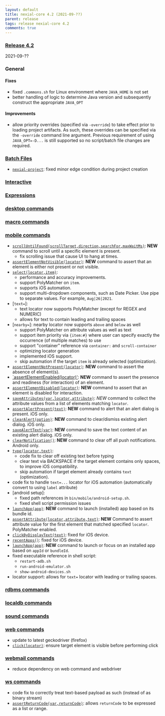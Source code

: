 ```yaml
---
layout: default
title: nexial-core 4.2 (2021-09-??)
parent: release
tags: release nexial-core 4.2
comments: true
---
```


### <a href="https://github.com/nexiality/nexial-core/releases/tag/nexial-core-v4.2_????" class="external-link" target="_nexial_link">Release 4.2</a>
2021-09-??


### General

#### Fixes
- fixed `.commons.sh` for Linux environment where `JAVA_HOME` is not set
- better handling of logic to determine Java version and subsequently construct the appropriate `JAVA_OPT`
 
#### Improvements
- allow priority overrides (specified via `-override`) to take effect prior to loading project artifacts. As such, 
  these overrides can be specified via the `-override` command line argument. Previous requirement of using 
  `JAVA_OPT=-D...` is still supported so no script/batch file changes are required.


### [Batch Files](../userguide/BatchFiles)
- [`nexial-project`](../userguide/BatchFiles#nexial-project): fixed minor edge condition during project creation


### [Interactive](../interactive)


### [Expressions](../expressions)


### [desktop commands](../commands/desktop)


### [macro commands](../commands/macro)


### [mobile commands](../commands/mobile)
- [`scrollUntilFound(scrollTarget,direction,searchFor,maxWaitMs)`](../commands/mobile/scrollUntilFound(scrollTarget,direction,searchFor,maxWaitMs)):
  **NEW** command to scroll until a specific element is present.
  - fix scrolling issue that cause UI to hang at times.
- [`assertElementNotVisible(locator)`](../commands/mobile/assertElementNotVisible(locator)): **NEW** command to assert
  that an element is either not present or not visible.
- [`select(locator,item)`](../commands/mobile/select(locator,item)): 
  - performance and accuracy improvements.
  - support PolyMatcher on `item`.
  - supports iOS automation.
  - support multi-dropdown components, such as Date Picker. Use pipe to separate values. For example, `Aug|26|2021`.
- [`text=`]: 
  - text locator now supports PolyMatcher (except for REGEX and NUMERIC)
  - allows for text to contain leading and trailing spaces
- [`nearby=`]: nearby locator now supports `above` and `below` as well
  - support PolyMatcher on attribute values as well as text
  - support item priority via `{item:#}` where user can specify exactly the occurrence (of multiple matches) to use
  - support "container" reference via `container:` and `scroll-container`
  - optimizing locator generation
  - implemented iOS support.
  - skip automation if the target `item` is already selected (optimization).
- [`assertElementNotPresent(locator)`](../commands/mobile/assertElementNotPresent(locator)): **NEW** command to assert
  the absence of element(s).
- [`assertElementEnabled(locator)'](../commands/mobile/assertElementEnabled(locator)): **NEW** command to assert the
  presence and readiness (for interaction) of an element.
- [`assertElementDisabled(locator)`](../commands/mobile/assertElementDisabled(locator)): **NEW** command to assert that
  an element is disabled for interaction.
- [`saveAttributes(var,locator,attribute)`](../commands/mobile/saveAttributes(var,locator,attribute)): *NEW* command to 
  collect the attribute values from a list of elements matching `locator`.
- [`assertAlertPresent(text)`](../commands/mobile/assertAlertPresent(text)): **NEW** command to alert that an alert 
  dialog is present. iOS only.
- [`clearAlert(option)`](../commands/mobile/clearAlert(option)): **NEW** command to clear/dismiss existing alert 
  dialog. iOS only.
- [`saveAlertText(var)`](../commands/mobile/saveAlertText(var)): **NEW** command to save the text content of an 
  existing alert dialog. iOS only.
- [`clearNotification()`](../commands/mobile/clearNotification()): **NEW** command to clear off all push notifications. 
  Android only.
- [`type(locator,text)`](../commands/mobile/type(locator,text)): 
  - code fix to clear off existing text before typing
  - clear text via BACKSPACE if the target element contains only spaces, to improve iOS compatibility.
  - skip automation if target element already contains `text` (optimization).
- code fix to handle `text=...` locator for iOS automation (automatically convert to using `label` attribute)
- [android setup]:
  - fixed path references in `bin/mobile/android-setup.sh`.
  - fixed shell script permission issues
- [`launchApp(app)`](../commands/mobile/launchApp(app)): **NEW** command to launch (installed) app based on its bundle id.
- [`assertAttribute(locator,attribute,text)`](assertAttribute(locator,attribute,text)): **NEW** Command to assert 
  attribute value for the first element that matched specified `locator`. PolyMatcher enabled.
- [`clickByDisplayText(text)`](clickByDisplayText(text)): fixed for iOS device.
- [`recentApps()`](recentApps()): fixed for iOS device.
- [`launchApp(app)`](launchApp(app)): **NEW** command to launch or focus on an installed app based on `appId` or `bundleId`.
- fixed executable reference in shell script:
  - `restart-adb.sh`
  - `run-android-emulator.sh`
  - `show-android-devices.sh`
- locator support: allows for `text=` locator with leading or trailing spaces.


### [rdbms commands](../commands/rdbms)


### [localdb commands](../commands/localdb)


### [sound commands](../commands/sound)


### [web commands](../commands/web)
- update to latest geckodriver (firefox)
- [`click(locator)`](../commands/web/click(locator)): ensure target element is visible before performing click


### [webmail commands](../commands/webmail)
- reduce dependency on web command and webdriver


### [ws commands](../commands/ws)
- code fix to correctly treat text-based payload as such (instead of as binary stream)
- [`assertReturnCode(var,returnCode)`](../commands/ws/assertReturnCode(var,returnCode)): allows `returnCode` to be
  expressed as a list or range.
